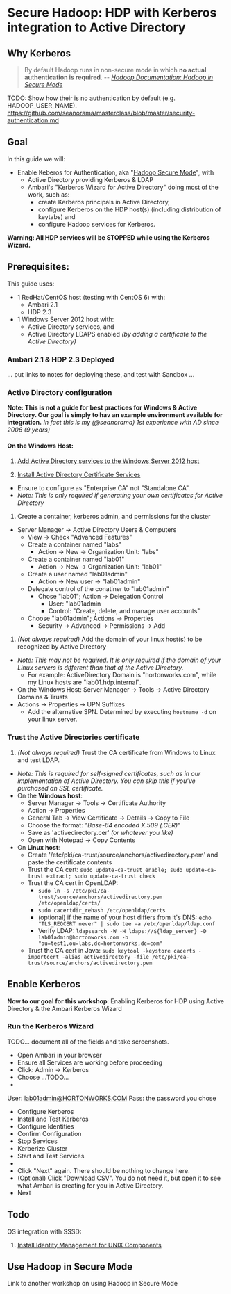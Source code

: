 # Secure Hadoop: HDP with Kerberos integration to Active Directory

## Why Kerberos

> By default Hadoop runs in non-secure mode in which **no actual authentication is required**. -- *[Hadoop Documentation: Hadoop in Secure Mode](https://hadoop.apache.org/docs/stable/hadoop-project-dist/hadoop-common/SecureMode.html)*

TODO: Show how their is no authentication by default (e.g. HADOOP_USER_NAME). https://github.com/seanorama/masterclass/blob/master/security-authentication.md

## Goal

In this guide we will:
- Enable Keberos for Authentication, aka "[Hadoop Secure Mode](https://hadoop.apache.org/docs/stable/hadoop-project-dist/hadoop-common/SecureMode.html)", with
  - Active Directory providing Kerberos & LDAP
  - Ambari's "Kerberos Wizard for Active Directory" doing most of the work, such as:
    - create Kerberos principals in Active Directory,
    - configure Kerberos on the HDP host(s) (including distribution of keytabs) and
    - configure Hadoop services for Kerberos.

**Warning: All HDP services will be STOPPED while using the Kerberos Wizard.**

## Prerequisites:

This guide uses:
- 1 RedHat/CentOS host (testing with CentOS 6) with:
  - Ambari 2.1
  - HDP 2.3
- 1 Windows Server 2012 host with:
  - Active Directory services, and
  - Active Directory LDAPS enabled *(by adding a certificate to the Active Directory)*

### Ambari 2.1 & HDP 2.3 Deployed

... put links to notes for deploying these, and test with Sandbox ...

### Active Directory configuration

**Note: This is not a guide for best practices for Windows & Active Directory. Our goal is simply to hav an example environment available for integration.** *In fact this is my (@seanorama) 1st experience with AD since 2006 (9 years)*

#### On the Windows Host: 
1. [Add Active Directory services to the Windows Server 2012 host](http://social.technet.microsoft.com/wiki/contents/articles/12370.windows-server-2012-set-up-your-first-domain-controller-step-by-step.aspx)

1. [Install Active Directory Certificate Services](https://technet.microsoft.com/en-us/library/jj717285.aspx)
  - Ensure to configure as "Enterprise CA" not "Standalone CA".
  - *Note: This is only required if generating your own certificates for Active Directory*

1. Create a container, kerberos admin, and permissions for the cluster
  - Server Manager -> Active Directory Users & Computers
    - View -> Check "Advanced Features"
    - Create a container named "labs"
      - Action -> New -> Organization Unit: "labs"
    - Create a container named "lab01"
      - Action -> New -> Organization Unit: "lab01"
    - Create a user named "lab01admin"
      - Action -> New user -> "lab01admin"
    - Delegate control of the conatiner to "lab01admin"
      - Chose "lab01"; Action -> Delegation Control
        - User: "lab01admin
        - Control: "Create, delete, and manage user accounts"
    - Choose "lab01admin"; Actions -> Properties
      - Security -> Advanced -> Permissions -> Add

1. *(Not always required)* Add the domain of your linux host(s) to be recognized by Active Directory
  - *Note: This may not be required. It is only required if the domain of your Linux servers is different than that of the Active Directory.*
    - For example: ActiveDirectory Domain is "hortonworks.com", while my Linux hosts are "lab01.hdp.internal".
  - On the Windows Host: Server Manager -> Tools -> Active Directory Domains & Trusts
  - Actions -> Properties -> UPN Suffixes
    - Add the alternative SPN. Determined by executing `hostname -d` on your linux server.

### Trust the Active Directories certificate

1. *(Not always required)* Trust the CA certificate from Windows to Linux and test LDAP.
  - *Note: This is required for self-signed certificates, such as in our implementation of Active Directory. You can skip this if you've purchased an SSL certificate.*
  - On the **Windows host**:
    - Server Manager -> Tools -> Certificate Authority
    - Action -> Properties
    - General Tab -> View Certificate -> Details -> Copy to File
    - Choose the format: *"Base-64 encoded X.509 (.CER)"*
    - Save as 'activedirectory.cer' *(or whatever you like)*
    - Open with Notepad -> Copy Contents
  - On **Linux host**:
    - Create '/etc/pki/ca-trust/source/anchors/activedirectory.pem' and paste the certificate contents
    - Trust the CA cert: `sudo update-ca-trust enable; sudo update-ca-trust extract; sudo update-ca-trust check`
    - Trust the CA cert in OpenLDAP:
      - `sudo ln -s /etc/pki/ca-trust/source/anchors/activedirectory.pem /etc/openldap/certs/`
      - `sudo cacertdir_rehash /etc/openldap/certs`
      - (optional) if the name of your host differs from it's DNS: `echo "TLS_REQCERT never" | sudo tee -a /etc/openldap/ldap.conf`
      - Verify LDAP: `ldapsearch -W -H ldaps://${ldap_server} -D lab01admin@hortonworks.com -b "ou=test1,ou=labs,dc=hortonworks,dc=com"`
    - Trust the CA cert in Java: `sudo keytool -keystore cacerts -importcert -alias activedirectory -file /etc/pki/ca-trust/source/anchors/activedirectory.pem`

## Enable Kerberos

**Now to our goal for this workshop**: Enabling Kerberos for HDP using Active Directory & the Ambari Kerberos Wizard

### Run the Kerberos Wizard

TODO... document all of the fields and take screenshots.

- Open Ambari in your browser
- Ensure all Services are working before proceeding
- Click: Admin -> Kerberos
- Choose ...TODO...
- 
User: lab01admin@HORTONWORKS.COM
Pass: the password you chose


- Configure Kerberos
- Install and Test Kerberos
- Configure Identities
- Confirm Configuration
- Stop Services
- Kerberize Cluster
- Start and Test Services
- 
- Click "Next" again. There should be nothing to change here.
- (Optional) Click "Download CSV". You do not need it, but open it to see what Ambari is creating for you in Active Directory.
- Next



## Todo

OS integration with SSSD:
1. [Install Identity Management for UNIX Components](https://msdn.microsoft.com/en-us/library/cc731178.aspx)


## Use Hadoop in Secure Mode

Link to another workshop on using Hadoop in Secure Mode
